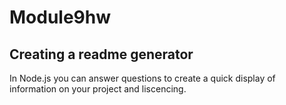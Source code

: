 # Module9hw

## Creating a readme generator

In Node.js you can answer questions to create a quick display of information on your project and liscencing.
